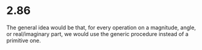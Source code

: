 # 2.86

The general idea would be that, for every operation on a magnitude, angle, or real/imaginary part, we would use the generic procedure instead of a primitive one.  
